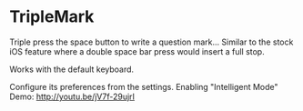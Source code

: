 # TripleMark
Triple press the space button to write a question mark...
Similar to the stock iOS feature where a double space bar press would insert a full stop.

Works with the default keyboard.

Configure its preferences from the settings. Enabling "Intelligent Mode"
Demo: http://youtu.be/jV7f-29ujrI
